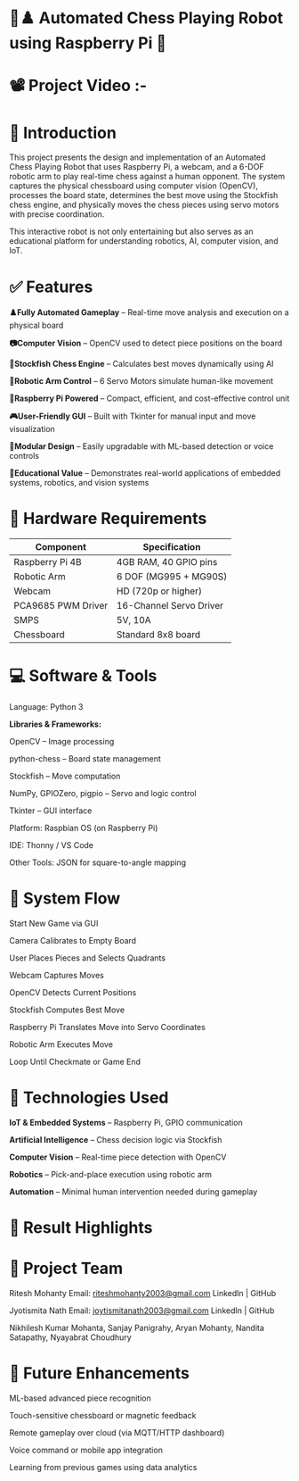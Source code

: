 # 🧠♟️ Automated Chess Playing Robot using Raspberry Pi 🤖

# 📽️ Project Video :- 

# 📌 Introduction
This project presents the design and implementation of an Automated Chess Playing Robot that uses Raspberry Pi, a webcam, and a 6-DOF robotic arm to play real-time chess against a human opponent. The system captures the physical chessboard using computer vision (OpenCV), processes the board state, determines the best move using the Stockfish chess engine, and physically moves the chess pieces using servo motors with precise coordination.

This interactive robot is not only entertaining but also serves as an educational platform for understanding robotics, AI, computer vision, and IoT.

# ✅ Features
**♟️Fully Automated Gameplay** – Real-time move analysis and execution on a physical board

**📷Computer Vision** – OpenCV used to detect piece positions on the board

**🧠Stockfish Chess Engine** – Calculates best moves dynamically using AI

**🤖Robotic Arm Control** – 6 Servo Motors simulate human-like movement

**🧩Raspberry Pi Powered** – Compact, efficient, and cost-effective control unit

**🎮User-Friendly GUI** – Built with Tkinter for manual input and move visualization

**📝Modular Design** – Easily upgradable with ML-based detection or voice controls

**🔁Educational Value** – Demonstrates real-world applications of embedded systems, robotics, and vision systems

# 🔩 Hardware Requirements
| Component          | Specification           |
| ------------------ | ----------------------- |
| Raspberry Pi 4B    | 4GB RAM, 40 GPIO pins   |
| Robotic Arm        | 6 DOF (MG995 + MG90S)   |
| Webcam             | HD (720p or higher)     |
| PCA9685 PWM Driver | 16-Channel Servo Driver |
| SMPS               | 5V, 10A                 |
| Chessboard         | Standard 8x8 board      |

# 💻 Software & Tools
Language: Python 3

**Libraries & Frameworks:**

OpenCV – Image processing

python-chess – Board state management

Stockfish – Move computation

NumPy, GPIOZero, pigpio – Servo and logic control

Tkinter – GUI interface

Platform: Raspbian OS (on Raspberry Pi)

IDE: Thonny / VS Code

Other Tools: JSON for square-to-angle mapping

# 🔄 System Flow
Start New Game via GUI

Camera Calibrates to Empty Board

User Places Pieces and Selects Quadrants

Webcam Captures Moves

OpenCV Detects Current Positions

Stockfish Computes Best Move

Raspberry Pi Translates Move into Servo Coordinates

Robotic Arm Executes Move

Loop Until Checkmate or Game End

# 🧠 Technologies Used
**IoT & Embedded Systems** – Raspberry Pi, GPIO communication

**Artificial Intelligence** – Chess decision logic via Stockfish

**Computer Vision** – Real-time piece detection with OpenCV

**Robotics** – Pick-and-place execution using robotic arm

**Automation** – Minimal human intervention needed during gameplay

# 📸 Result Highlights

# 👥 Project Team
Ritesh Mohanty
Email: riteshmohanty2003@gmail.com
LinkedIn | GitHub

Jyotismita Nath
Email: joytismitanath2003@gmail.com
LinkedIn | GitHub

Nikhilesh Kumar Mohanta, Sanjay Panigrahy, Aryan Mohanty, Nandita Satapathy, Nyayabrat Choudhury

# 🔮 Future Enhancements
ML-based advanced piece recognition

Touch-sensitive chessboard or magnetic feedback

Remote gameplay over cloud (via MQTT/HTTP dashboard)

Voice command or mobile app integration

Learning from previous games using data analytics

